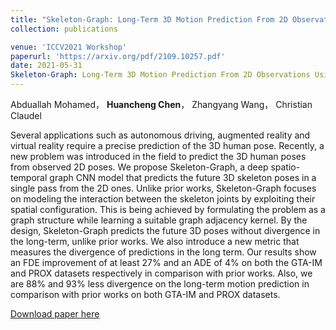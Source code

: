 ```yaml
---
title: "Skeleton-Graph: Long-Term 3D Motion Prediction From 2D Observations Using Deep Spatio-Temporal Graph CNNs"
collection: publications

venue: 'ICCV2021 Workshop'
paperurl: 'https://arxiv.org/pdf/2109.10257.pdf'
date: 2021-05-31
Skeleton-Graph: Long-Term 3D Motion Prediction From 2D Observations Using Deep Spatio-Temporal Graph CNNs
---
```

Abduallah Mohamed， **Huancheng Chen**， Zhangyang Wang， Christian Claudel

Several applications such as autonomous driving, augmented reality and virtual reality require a precise prediction of the 3D human pose. Recently, a new problem was introduced in the field to predict the 3D human poses from observed 2D poses. We propose Skeleton-Graph, a deep spatio-temporal graph CNN model that predicts the future 3D skeleton poses in a single pass from the 2D ones. Unlike prior works, Skeleton-Graph focuses on modeling the interaction between the skeleton joints by exploiting their spatial configuration. This is being achieved by formulating the problem as a graph structure while learning a suitable graph adjacency kernel. By the design, Skeleton-Graph predicts the future 3D poses without divergence in the long-term, unlike prior works. We also introduce a new metric that measures the divergence of predictions in the long term. Our results show an FDE improvement of at least 27% and an ADE of 4% on both the GTA-IM and PROX datasets respectively in comparison with prior works. Also, we are 88% and 93% less divergence on the long-term motion prediction in comparison with prior works on both GTA-IM and PROX datasets. 

[Download paper here](https://arxiv.org/pdf/2109.10257.pdf)

